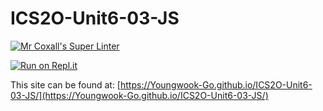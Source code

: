 # ICS2O-Unit6-03-JS

[![Mr Coxall's Super Linter](https://github.com/Youngwook-Go/ICS2O-Unit6-03-JS/workflows/Mr%20Coxall's%20Super%20Linter/badge.svg)](https://github.com/Youngwook-Go/ICS2O-Unit6-03-JS/actions)

[![Run on Repl.it](https://repl.it/badge/github/Youngwook-Go/ICS2O-Unit6-03-JS)](https://repl.it/github/Youngwook-Go/ICS2O-Unit6-03-JS)

This site can be found at: [https://Youngwook-Go.github.io/ICS2O-Unit6-03-JS/](https://Youngwook-Go.github.io/ICS2O-Unit6-03-JS/)
